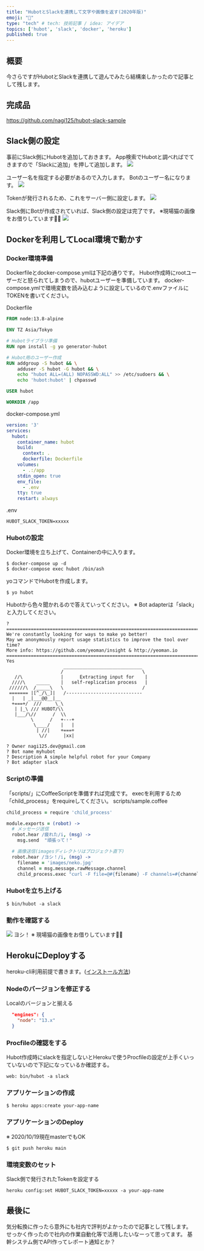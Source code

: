 ```yaml
---
title: "HubotとSlackを連携して文字や画像を返す(2020年版)"
emoji: "🤖"
type: "tech" # tech: 技術記事 / idea: アイデア
topics: ['hubot', 'slack', 'docker', 'heroku']
published: true
---
```


## 概要
今さらですがHubotとSlackを連携して遊んでみたら結構楽しかったので記事として残します。

## 完成品
https://github.com/nagi125/hubot-slack-sample

## Slack側の設定
事前にSlack側にHubotを追加しておきます。
App検索でHubotと調べればでてきますので「Slackに追加」を押して追加します。
![](https://storage.googleapis.com/zenn-user-upload/vi7ruqcc6oqrxexc3gs778ve2xx3)

ユーザー名を指定する必要があるので入力します。
Botのユーザー名になります。
![](https://storage.googleapis.com/zenn-user-upload/6dh33hhk9exhshiz0yunxqud2j6e)

Tokenが発行されるため、これをサーバー側に設定します。
![](https://storage.googleapis.com/zenn-user-upload/ypc3hpy0xl1d2zrrnzn4rcph99q3)

Slack側にBotが作成されていれば、Slack側の設定は完了です。
※現場猫の画像をお借りしています🙇‍♂️
![](https://storage.googleapis.com/zenn-user-upload/ivn4j1gu48dwfa1mn4i2tb60tfl2)

## Dockerを利用してLocal環境で動かす
### Docker環境準備
Dockerfileとdocker-compose.ymlは下記の通りです。
Hubot作成時にrootユーザーだと怒られてしまうので、hubotユーザーを準備しています。
docker-compose.ymlで環境変数を読み込むように設定しているので.envファイルにTOKENを書いてください。

Dockerfile
```dockerfile
FROM node:13.8-alpine

ENV TZ Asia/Tokyo

# Hubotライブラリ準備
RUN npm install -g yo generator-hubot

# Hubot用のユーザー作成
RUN addgroup -S hubot && \
    adduser -S hubot -G hubot && \
    echo "hubot ALL=(ALL) NOPASSWD:ALL" >> /etc/sudoers && \
    echo 'hubot:hubot' | chpasswd

USER hubot

WORKDIR /app
```

docker-compose.yml
```yml
version: '3'
services:
  hubot:
    container_name: hubot
    build:
      context: .
      dockerfile: Dockerfile
    volumes:
      - .:/app
    stdin_open: true
    env_file:
      - .env
    tty: true
    restart: always
```

.env
```
HUBOT_SLACK_TOKEN=xxxxx
```

### Hubotの設定
Docker環境を立ち上げて、Containerの中に入ります。
```
$ docker-compose up -d
$ docker-compose exec hubot /bin/ash
```

yoコマンドでHubotを作成します。
```
$ yo hubot
```

Hubotから色々聞かれるので答えていってください。
※ Bot adapterは「slack」と入力してください。
```
? ==========================================================================
We're constantly looking for ways to make yo better!
May we anonymously report usage statistics to improve the tool over time?
More info: https://github.com/yeoman/insight & http://yeoman.io
========================================================================== Yes
                     _____________________________
                    /                             \
   //\              |      Extracting input for    |
  ////\    _____    |   self-replication process   |
 //////\  /_____\   \                             /
 ======= |[^_/\_]|   /----------------------------
  |   | _|___@@__|__
  +===+/  ///     \_\
   | |_\ /// HUBOT/\\
   |___/\//      /  \\
         \      /   +---+
          \____/    |   |
           | //|    +===+
            \//      |xx|

? Owner nagi125.dev@gmail.com
? Bot name myhubot
? Description A simple helpful robot for your Company
? Bot adapter slack
```

### Scriptの準備
「scripts/」にCoffeeScriptを準備すれば完成です。
execを利用するため「child_process」をrequireしてください。
scripts/sample.coffee

```coffee
child_process = require 'child_process'

module.exports = (robot) ->
  # メッセージ送信
  robot.hear /疲れた/i, (msg) ->
    msg.send  "頑張って！"

  # 画像送信(imagesディレクトリはプロジェクト直下)
  robot.hear /ヨシ！/i, (msg) ->
    filename = 'images/neko.jpg'
    channel = msg.message.rawMessage.channel
    child_process.exec "curl -F file=@#{filename} -F channels=#{channel} -F token=#{process.env.HUBOT_SLACK_TOKEN} https://slack.com/api/files.upload"
```

### Hubotを立ち上げる
```
$ bin/hubot -a slack
```

### 動作を確認する
![](https://storage.googleapis.com/zenn-user-upload/vbe7wcntgk284fa7wuuhb1cq6cbj)
ヨシ！
※ 現場猫の画像をお借りしています🙇‍♂️

## HerokuにDeployする
heroku-cli利用前提で書きます。([インストール方法](https://devcenter.heroku.com/articles/heroku-cli))

### Nodeのバージョンを修正する
Localのバージョンと揃える
```json
  "engines": {
    "node": "13.x"
  }
```

### Procfileの確認をする
Hubot作成時にslackを指定しないとHerokuで使うProcfileの設定が上手くいっていないので下記になっているか確認する。
```
web: bin/hubot -a slack
```

### アプリケーションの作成
```
$ heroku apps:create your-app-name
```

### アプリケーションのDeploy
※ 2020/10/19現在masterでもOK
```
$ git push heroku main
```

### 環境変数のセット
Slack側で発行されたTokenを設定する
```
heroku config:set HUBOT_SLACK_TOKEN=xxxxx -a your-app-name
```

## 最後に
気分転換に作ったら意外にも社内で評判がよかったので記事として残します。
せっかく作ったので社内の作業自動化等で活用したいなーって思ってます。
基幹システム側でAPI作ってレポート通知とか？
